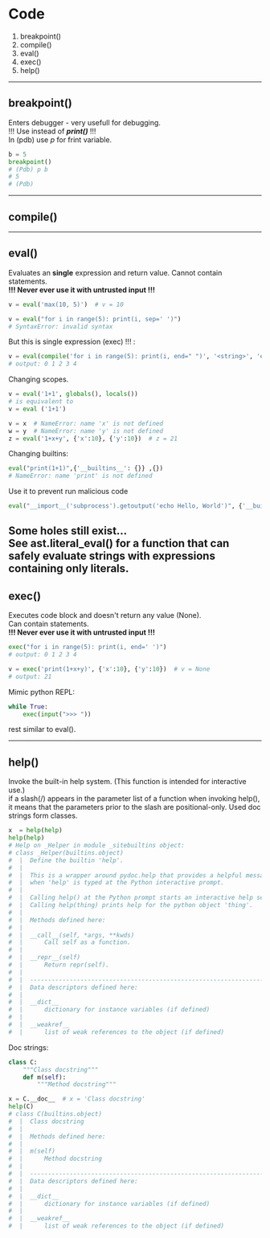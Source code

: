 # Code
1. breakpoint()
2. compile()
3. eval()
4. exec()
5. help()

---

## breakpoint()
Enters debugger - very usefull for debugging.  
!!! Use instead of ***print()*** !!!  
In (pdb) use *p* for frint variable.  
```python
b = 5
breakpoint()
# (Pdb) p b
# 5
# (Pdb) 

```

---

## compile()

---

##  eval()
Evaluates an **single** expression and return value.
Cannot contain statements.  
**!!! Never ever use it with untrusted input !!!**   
```python
v = eval('max(10, 5)')  # v = 10
```
```python
v = eval("for i in range(5): print(i, sep=' ')")
# SyntaxError: invalid syntax
```
But this is single expression (exec) !!! :
```python
v = eval(compile('for i in range(5): print(i, end=" ")', '<string>', 'exec'))
# output: 0 1 2 3 4
```
Changing scopes.  
```python
v = eval('1+1', globals(), locals())
# is equivalent to
v = eval ('1+1')
```
```python
v = x  # NameError: name 'x' is not defined
w = y  # NameError: name 'y' is not defined
z = eval('1+x+y', {'x':10}, {'y':10})  # z = 21
```
Changing builtins:
```python
eval("print(1+1)",{'__builtins__': {}} ,{})
# NameError: name 'print' is not defined 
```
 Use it to prevent run malicious code
```python
eval("__import__('subprocess').getoutput('echo Hello, World')", {'__builtins__': {}} ,{} )  # 'rm –rf *'
```
Some holes still exist...  
See **ast.literal_eval()** for a function that can safely evaluate strings with expressions containing only literals.  
---

## exec()
Executes code block and doesn't return any value (None).  
Can contain statements.  
**!!! Never ever use it with untrusted input !!!**  
```python
exec("for i in range(5): print(i, end=' ')")
# output: 0 1 2 3 4
```
```python
v = exec('print(1+x+y)', {'x':10}, {'y':10})  # v = None
# output: 21
```
Mimic python REPL:
```python
while True:
    exec(input(">>> "))
```
rest similar to eval().  

---

## help()
Invoke the built-in help system. (This function is intended for interactive use.)  
if a slash(/) appears in the parameter list of a function when invoking help(), it means that the parameters prior to the slash are positional-only. 
Used doc strings form classes.
```python
x  = help(help)
help(help)
# Help on _Helper in module _sitebuiltins object:
# class _Helper(builtins.object)
#  |  Define the builtin 'help'.
#  |  
#  |  This is a wrapper around pydoc.help that provides a helpful message
#  |  when 'help' is typed at the Python interactive prompt.
#  |  
#  |  Calling help() at the Python prompt starts an interactive help session.
#  |  Calling help(thing) prints help for the python object 'thing'.
#  |  
#  |  Methods defined here:
#  |  
#  |  __call__(self, *args, **kwds)
#  |      Call self as a function.
#  |  
#  |  __repr__(self)
#  |      Return repr(self).
#  |  
#  |  ----------------------------------------------------------------------
#  |  Data descriptors defined here:
#  |  
#  |  __dict__
#  |      dictionary for instance variables (if defined)
#  |  
#  |  __weakref__
#  |      list of weak references to the object (if defined)
```
Doc strings:
```python
class C:
    """Class docstring"""
    def m(self):
        """Method docstring"""

x = C.__doc__  # x = 'Class docstring'
help(C)
# class C(builtins.object)
#  |  Class docstring
#  |  
#  |  Methods defined here:
#  |  
#  |  m(self)
#  |      Method docstring
#  |  
#  |  ----------------------------------------------------------------------
#  |  Data descriptors defined here:
#  |  
#  |  __dict__
#  |      dictionary for instance variables (if defined)
#  |  
#  |  __weakref__
#  |      list of weak references to the object (if defined)
```